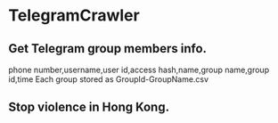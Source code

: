# TelegramCrawler
## Get Telegram group members info.
phone number,username,user id,access hash,name,group name,group id,time
Each group stored as GroupId-GroupName.csv
## Stop violence in Hong Kong.
